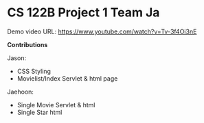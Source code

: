 # CS 122B Project 1 Team Ja # 

Demo video URL: https://www.youtube.com/watch?v=Tv-3f4Oi3nE 

**Contributions**

Jason:
* CSS Styling
* Movielist/Index Servlet & html page

Jaehoon:
* Single Movie Servlet & html
* Single Star html
